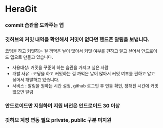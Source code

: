 # HeraGit
### commit 습관을 도와주는 앱
### 깃허브의 커밋 내역을 확인해서 커밋이 없다면 핸드폰 알림을 보냅니다.
코딩을 하고 커밋하는 걸 까먹은 날이 많아서 커밋 여부를 편하고 알고 싶어서 안드로이드 앱으로 만들고 있습니다.
- 사용대상: 커밋을 꾸준히 하는 습관을 가지고 싶은 사람
- 개발 사유 : 코딩을 하고 커밋하는 걸 까먹은 날이 많아서 커밋 여부를 편하고 알고 싶어서 개발하고 있습니다.
- 서비스 : 알림을 원하는 시간 설정, github 로그인 후 연동 확인, 정해진 시간에 커밋 없으면 알림
### 안드로이드만 지원하며 지원 버전은 안드로이드 30 이상
### 깃허브 계정 연동 필요 private, public 구분 미지원
